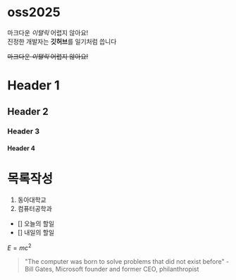 # oss2025

마크다운 *이탤릭* 어렵지 않아요!  
진정한 개발자는 **깃허브**를 일기처럼 씁니다  

~~마크다운 *이탤릭* 어렵지 않아요!~~

# Header 1
## Header 2
### Header 3
#### Header 4

# 목록작성
1. 동아대학교
2. 컴퓨터공학과

- [] 오늘의 할일  
- [] 내일의 할일

$E=mc^2$

> "The computer was born to solve problems that did not exist before" - Bill Gates, Microsoft founder and former CEO, philanthropist
